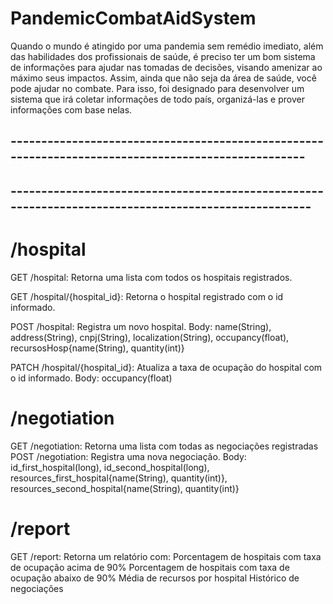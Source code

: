 # PandemicCombatAidSystem
Quando o mundo é atingido por uma pandemia sem remédio imediato, além das habilidades dos profissionais de saúde, é preciso ter um bom sistema de informações para ajudar nas tomadas de decisões, visando amenizar ao máximo seus impactos. Assim, ainda que não seja da área de saúde, você pode ajudar no combate. Para isso,  foi designado para desenvolver um sistema que irá coletar informações de todo país, organizá-las e prover informações com base nelas.
## ---------------------------------------------------------------------------------------------------

## ----------------------------------------------------------------------------------------------------
# /hospital
GET /hospital: Retorna uma lista com todos os hospitais registrados.

GET /hospital/{hospital_id}: Retorna o hospital registrado com o id informado.

POST /hospital: Registra um novo hospital.
Body: name(String), address(String), cnpj(String), localization(String), occupancy(float), recursosHosp{name(String), quantity(int)}

PATCH /hospital/{hospital_id}: Atualiza a taxa de ocupação do hospital com o id informado.
Body: occupancy(float)

# /negotiation
GET /negotiation: Retorna uma lista com todas as negociações registradas
POST /negotiation: Registra uma nova negociação.
Body: id_first_hospital(long), id_second_hospital(long), resources_first_hospital{name(String), quantity(int)}, resources_second_hospital{name(String), quantity(int)}

# /report
GET /report: Retorna um relatório com:
Porcentagem de hospitais com taxa de ocupação acima de 90%
Porcentagem de hospitais com taxa de ocupação abaixo de 90%
Média de recursos por hospital
Histórico de negociações
